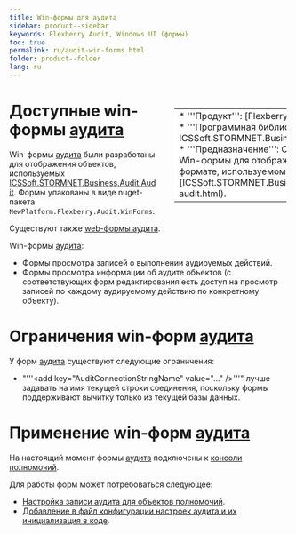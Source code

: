 ```yaml
---
title: Win-формы для аудита
sidebar: product--sidebar
keywords: Flexberry Audit, Windows UI (формы)
toc: true
permalink: ru/audit-win-forms.html
folder: product--folder
lang: ru
---
```


<div style="margin:5px; padding-left:28px; float:right; width:40%; outline:1px solid white;">
<br>
<table border="0" width="100%" bgcolor="#6495ED">
<tbody><tr><td bgcolor="#FFFFFF">
* '''Продукт''': [Flexberry Audit](audit-web.html)
* '''Программная библиотека''': ICSSoft.STORMNET.Business.Audit(WinForms).dll
* '''Предназначение''': Описаны доступные Win-формы для отображения данных аудита в формате, используемом [ICSSoft.STORMNET.Business.Audit.Audit](i-audit.html).
</td>
</tr></tbody></table></a>
</div>

# Доступные win-формы [аудита](audit-web.html)
Win-формы [аудита](audit-web.html) были разработаны для отображения объектов, используемых [ICSSoft.STORMNET.Business.Audit.Audit](i-audit.html). Формы упакованы в виде nuget-пакета `NewPlatform.Flexberry.Audit.WinForms`.

Существуют также [web-формы аудита](audit-web-forms.html).

Win-формы [аудита](audit-web.html):
* Формы просмотра записей о выполнении аудируемых действий.
* Формы просмотра информации об аудите объектов (с соответствующих форм редактирования есть доступ на просмотр записей по каждому аудируемому действию по конкретному объекту).

# Ограничения win-форм [аудита](audit-web.html)
У форм [аудита](audit-web.html) существуют следующие ограничения:
* "'''&lt;add key="AuditConnectionStringName" value="..." /&gt;'''" лучше задавать на имя текущей строки соединения, поскольку формы поддерживают вычитку только из текущей базы данных.

# Применение win-форм [аудита](audit-web.html)
На настоящий момент формы [аудита](audit-web.html) подключены к [консоли полномочий](security-console.html).

Для работы форм может потребоваться следующее:
* [Настройка записи аудита для объектов полномочий](rights-and-audit-subsystems.html).
* [Добавление в файл конфигурации настроек аудита и их инициализация в коде](audit-win-example-manual.html).
